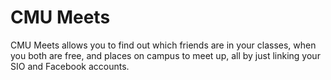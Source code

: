 # CMU Meets

CMU Meets allows you to find out which friends are in your classes, when you both are free, and places on campus to meet up, all by just linking your SIO and Facebook accounts.

